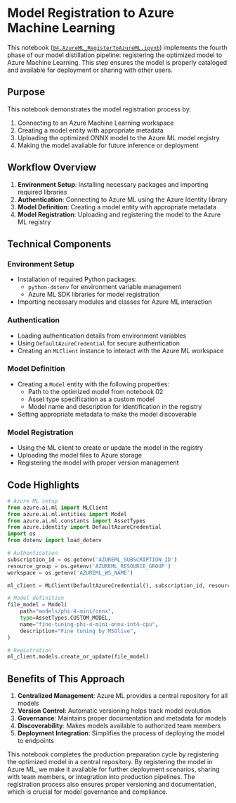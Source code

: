 # Model Registration to Azure Machine Learning

This notebook ([`04.AzureML_RegisterToAzureML.ipynb`](./04.AzureML_RegisterToAzureML.ipynb)) implements the fourth phase of our model distillation pipeline: registering the optimized model to Azure Machine Learning. This step ensures the model is properly cataloged and available for deployment or sharing with other users.

## Purpose

This notebook demonstrates the model registration process by:
1. Connecting to an Azure Machine Learning workspace
2. Creating a model entity with appropriate metadata
3. Uploading the optimized ONNX model to the Azure ML model registry
4. Making the model available for future inference or deployment

## Workflow Overview

1. **Environment Setup**: Installing necessary packages and importing required libraries
2. **Authentication**: Connecting to Azure ML using the Azure Identity library
3. **Model Definition**: Creating a model entity with appropriate metadata
4. **Model Registration**: Uploading and registering the model to the Azure ML registry

## Technical Components

### Environment Setup
- Installation of required Python packages:
  - `python-dotenv` for environment variable management
  - Azure ML SDK libraries for model registration
- Importing necessary modules and classes for Azure ML interaction

### Authentication
- Loading authentication details from environment variables
- Using `DefaultAzureCredential` for secure authentication
- Creating an `MLClient` instance to interact with the Azure ML workspace

### Model Definition
- Creating a `Model` entity with the following properties:
  - Path to the optimized model from notebook 02
  - Asset type specification as a custom model
  - Model name and description for identification in the registry
- Setting appropriate metadata to make the model discoverable

### Model Registration
- Using the ML client to create or update the model in the registry
- Uploading the model files to Azure storage
- Registering the model with proper version management

## Code Highlights

```python
# Azure ML setup
from azure.ai.ml import MLClient
from azure.ai.ml.entities import Model
from azure.ai.ml.constants import AssetTypes
from azure.identity import DefaultAzureCredential
import os
from dotenv import load_dotenv

# Authentication
subscription_id = os.getenv('AZUREML_SUBSCRIPTION_ID')
resource_group = os.getenv('AZUREML_RESOURCE_GROUP')
workspace = os.getenv('AZUREML_WS_NAME')

ml_client = MLClient(DefaultAzureCredential(), subscription_id, resource_group, workspace)

# Model definition
file_model = Model(
    path="models/phi-4-mini/onnx",
    type=AssetTypes.CUSTOM_MODEL,
    name="fine-tuning-phi-4-mini-onnx-int4-cpu",
    description="Fine tuning by MSOlive",
)

# Registration
ml_client.models.create_or_update(file_model)
```

## Benefits of This Approach

1. **Centralized Management**: Azure ML provides a central repository for all models
2. **Version Control**: Automatic versioning helps track model evolution
3. **Governance**: Maintains proper documentation and metadata for models
4. **Discoverability**: Makes models available to authorized team members
5. **Deployment Integration**: Simplifies the process of deploying the model to endpoints

This notebook completes the production preparation cycle by registering the optimized model in a central repository. By registering the model in Azure ML, we make it available for further deployment scenarios, sharing with team members, or integration into production pipelines. The registration process also ensures proper versioning and documentation, which is crucial for model governance and compliance.
